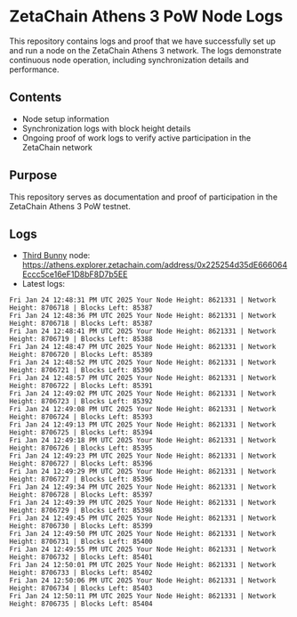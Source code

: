 # ZetaChain Athens 3 PoW Node Logs
This repository contains logs and proof that we have successfully set up and run a node on the ZetaChain Athens 3 network. The logs demonstrate continuous node operation, including synchronization details and performance.

## Contents
- Node setup information
- Synchronization logs with block height details
- Ongoing proof of work logs to verify active participation in the ZetaChain network

## Purpose
This repository serves as documentation and proof of participation in the ZetaChain Athens 3 PoW testnet.

## Logs

- [Third Bunny](https://thirdbunny.xyz/) node: https://athens.explorer.zetachain.com/address/0x225254d35dE666064Eccc5ce16eF1D8bF8D7b5EE
- Latest logs:
```
Fri Jan 24 12:48:31 PM UTC 2025 Your Node Height: 8621331 | Network Height: 8706718 | Blocks Left: 85387
Fri Jan 24 12:48:36 PM UTC 2025 Your Node Height: 8621331 | Network Height: 8706718 | Blocks Left: 85387
Fri Jan 24 12:48:41 PM UTC 2025 Your Node Height: 8621331 | Network Height: 8706719 | Blocks Left: 85388
Fri Jan 24 12:48:47 PM UTC 2025 Your Node Height: 8621331 | Network Height: 8706720 | Blocks Left: 85389
Fri Jan 24 12:48:52 PM UTC 2025 Your Node Height: 8621331 | Network Height: 8706721 | Blocks Left: 85390
Fri Jan 24 12:48:57 PM UTC 2025 Your Node Height: 8621331 | Network Height: 8706722 | Blocks Left: 85391
Fri Jan 24 12:49:02 PM UTC 2025 Your Node Height: 8621331 | Network Height: 8706723 | Blocks Left: 85392
Fri Jan 24 12:49:08 PM UTC 2025 Your Node Height: 8621331 | Network Height: 8706724 | Blocks Left: 85393
Fri Jan 24 12:49:13 PM UTC 2025 Your Node Height: 8621331 | Network Height: 8706725 | Blocks Left: 85394
Fri Jan 24 12:49:18 PM UTC 2025 Your Node Height: 8621331 | Network Height: 8706726 | Blocks Left: 85395
Fri Jan 24 12:49:23 PM UTC 2025 Your Node Height: 8621331 | Network Height: 8706727 | Blocks Left: 85396
Fri Jan 24 12:49:29 PM UTC 2025 Your Node Height: 8621331 | Network Height: 8706727 | Blocks Left: 85396
Fri Jan 24 12:49:34 PM UTC 2025 Your Node Height: 8621331 | Network Height: 8706728 | Blocks Left: 85397
Fri Jan 24 12:49:39 PM UTC 2025 Your Node Height: 8621331 | Network Height: 8706729 | Blocks Left: 85398
Fri Jan 24 12:49:45 PM UTC 2025 Your Node Height: 8621331 | Network Height: 8706730 | Blocks Left: 85399
Fri Jan 24 12:49:50 PM UTC 2025 Your Node Height: 8621331 | Network Height: 8706731 | Blocks Left: 85400
Fri Jan 24 12:49:55 PM UTC 2025 Your Node Height: 8621331 | Network Height: 8706732 | Blocks Left: 85401
Fri Jan 24 12:50:01 PM UTC 2025 Your Node Height: 8621331 | Network Height: 8706733 | Blocks Left: 85402
Fri Jan 24 12:50:06 PM UTC 2025 Your Node Height: 8621331 | Network Height: 8706734 | Blocks Left: 85403
Fri Jan 24 12:50:11 PM UTC 2025 Your Node Height: 8621331 | Network Height: 8706735 | Blocks Left: 85404
```
